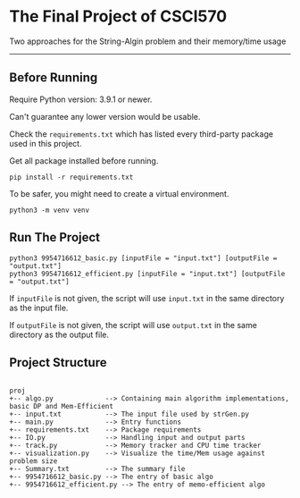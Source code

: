 # The Final Project of CSCI570

Two approaches for the String-Algin problem and their memory/time usage

---

## Before Running

Require Python version: 3.9.1 or newer.

Can't guarantee any lower version would be usable.

Check the `requirements.txt` which has listed every third-party package used in this project.

Get all package installed before running.

```shell
pip install -r requirements.txt
```

To be safer, you might need to create a virtual environment.

```shell
python3 -m venv venv
```

## Run The Project

```shell
python3 9954716612_basic.py [inputFile = "input.txt"] [outputFile = "output.txt"]
python3 9954716612_efficient.py [inputFile = "input.txt"] [outputFile = "output.txt"]
```

If `inputFile` is not given, the script will use `input.txt` in the same directory as the input file.

If `outputFile` is not given, the script will use `output.txt` in the same directory as the output file.

## Project Structure

```shell

proj
+-- algo.py             --> Containing main algorithm implementations, basic DP and Mem-Efficient
+-- input.txt           --> The input file used by strGen.py
+-- main.py             --> Entry functions
+-- requirements.txt    --> Package requirements
+-- IO.py               --> Handling input and output parts
+-- track.py            --> Memory tracker and CPU time tracker
+-- visualization.py    --> Visualize the time/Mem usage against problem size
+-- Summary.txt         --> The summary file
+-- 9954716612_basic.py --> The entry of basic algo
+-- 9954716612_efficient.py --> The entry of memo-efficient algo

```
